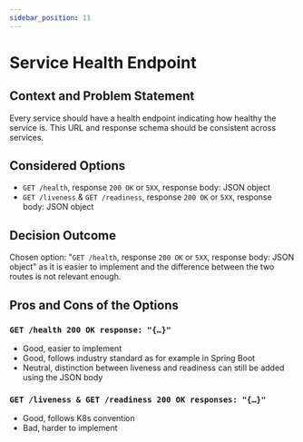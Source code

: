 ```yaml
---
sidebar_position: 11
---
```


# Service Health Endpoint

## Context and Problem Statement

Every service should have a health endpoint indicating how healthy the service is.
This URL and response schema should be consistent across services.

## Considered Options

- `GET /health`, response `200 OK` or `5XX`, response body: JSON object
- `GET /liveness` & `GET /readiness`, response `200 OK` or `5XX`, response body: JSON object

## Decision Outcome

Chosen option: "`GET /health`, response `200 OK` or `5XX`, response body: JSON object" as
it is easier to implement and the difference between the two routes is not relevant enough.

## Pros and Cons of the Options

### `GET /health 200 OK response: "{…}"`

- Good, easier to implement
- Good, follows industry standard as for example in Spring Boot
- Neutral, distinction between liveness and readiness can still be added using the JSON body

### `GET /liveness & GET /readiness 200 OK responses: "{…}"`

- Good, follows K8s convention
- Bad, harder to implement
